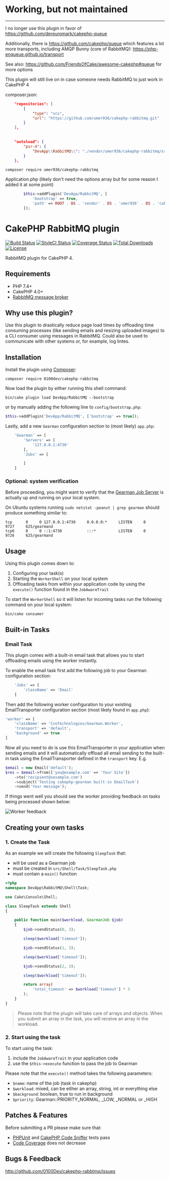 # Working, but not maintained
---

I no longer use this plugin in favor of https://github.com/dereuromark/cakephp-queue 

Additionally, there is https://github.com/cakephp/queue which features a lot more transports, including AMQP Bunny (core of RabbitMQ): https://php-enqueue.github.io/transport

See also: https://github.com/FriendsOfCake/awesome-cakephp#queue for more options

This plugin will still live on in case someone needs RabbitMQ to just work in CakePHP 4

composer.json:
```composer.json
    "repositories": [
        {
            "type": "vcs",
            "url": "https://github.com/umer936/cakephp-rabbitmq.git"
        }
    ],
    
    
    "autoload": {
        "psr-4": {
            "DevApp\\RabbitMQ\\": "./vendor/umer936/cakephp-rabbitmq/src/"
        }
    },
```
```
composer require umer936/cakephp-rabbitmq
```
Application.php (likely don't need the options array but for some reason I added it at some point)
```php
        $this->addPlugin('DevApp/RabbitMQ', [
            'bootstrap' => true,
            'path' => ROOT . DS . 'vendor' . DS . 'umer936' . DS . 'cakephp-rabbitmq' . DS,
        ]);
```



# CakePHP RabbitMQ plugin


[![Build Status](https://img.shields.io/travis/0100Dev/cakephp-rabbitmq/master.svg?style=flat-square)](https://travis-ci.org/0100Dev/cakephp-rabbitmq)
[![StyleCI Status](https://styleci.io/repos/43746752/shield)](https://styleci.io/repos/43746752)
[![Coverage Status](https://img.shields.io/codecov/c/github/0100Dev/cakephp-rabbitmq/master.svg?style=flat-square)](https://codecov.io/github/0100Dev/cakephp-rabbitmq)
[![Total Downloads](https://img.shields.io/packagist/dt/0100Dev/cakephp-rabbitmq.svg?style=flat-square)](https://packagist.org/packages/0100Dev/cakephp-rabbitmq)
[![License](https://img.shields.io/badge/license-MIT-blue.svg?style=flat-square)](LICENSE.txt)

RabbitMQ plugin for CakePHP 4.

## Requirements

- PHP 7.4+
- CakePHP 4.0+
- [RabbitMQ message broker](http://www.rabbitmq.com)

## Why use this plugin?

Use this plugin to drastically reduce page load times by offloading
time consuming processes (like sending emails and resizing uploaded images) to
a CLI consumer using messages in RabbitMQ. Could also be used to communicate with
other systems or, for example, log lintes.

## Installation

Install the plugin using [Composer](https://getcomposer.org):

```
composer require 0100dev/cakephp-rabbitmq
```

Now load the plugin by either running this shell command:

```
bin/cake plugin load DevApp/RabbitMQ --bootstrap
```

or by manually adding the following line to ``config/bootstrap.php``:

```php
$this->addPlugin('DevApp/RabbitMQ', ['bootstrap' => true]);
```

Lastly, add a new `Gearman` configuration section to (most likely) `app.php`:

```php
    'Gearman' => [
        'Servers' => [
            '127.0.0.1:4730'
        ],
        'Jobs' => [

        ]
    ]
```

### Optional: system verification

Before proceeding, you might want to verify that the
[Gearman Job Server](http://gearman.org//getting-started) is actually up
and running on your local system.

On Ubuntu systems running `sudo netstat -peanut | grep gearman` should
produce something similar to:

```
tcp      0     0 127.0.0.1:4730     0.0.0.0:*     LISTEN     0     9727     625/gearmand
tcp6     0     0 ::1:4730           :::*          LISTEN     0     9726     625/gearmand
```

## Usage

Using this plugin comes down to:

1. Configuring your task(s)
2. Starting the `WorkerShell` on your local system
3. Offloading tasks from within your application code by using the `execute()`
function found in the `JobAwareTrait`

To start the `WorkerShell` so it will listen for incoming tasks run the
following command on your local system:

```
bin/cake consumer
```

## Built-in Tasks

### Email Task

This plugin comes with a built-in email task that allows you to start
offloading emails using the worker instantly.

To enable the email task first add the following job to your Gearman
configuration section:

```php
    'Jobs' => [
        'className' => 'Email'
    ]
```

Then add the following worker configuration to your existing EmailTransporter
configuration section (most likely found in `app.php`):

```php
'worker' => [
    'className' => 'CvoTechnologies/Gearman.Worker',
    'transport' => 'default',
    'background' => true
]
```

Now all you need to do is use this EmailTransporter in your application
when sending emails and it will automatically offload all email sending to the
built-in task using the EmailTransporter defined in the `transport` key. E.g.

```php
$email = new Email('default');
$res = $email->from(['you@example.com' => 'Your Site'])
    ->to('recipient@sexample.com')
    ->subject('Testing cakephp-gearman built-in EmailTask')
    ->send('Your message');
```

If things went well you should see the worker providing feedback on tasks being
processed shown below:

![Worker feedback](/docs/screenshot-worker-email.png)

## Creating your own tasks

### 1. Create the Task

As an example we will create the following `SleepTask` that:

- will be used as a Gearman job
- must be created in `src/Shell/Task/SleepTask.php`
- must contain a `main()` function

```php
<?php
namespace DevApp\RabbitMQ\Shell\Task;

use Cake\Console\Shell;

class SleepTask extends Shell
{

    public function main($workload, GearmanJob $job)
    {
        $job->sendStatus(0, 3);

        sleep($workload['timeout']);

        $job->sendStatus(1, 3);

        sleep($workload['timeout']);

        $job->sendStatus(2, 3);

        sleep($workload['timeout']);

        return array(
            'total_timeout' => $workload['timeout'] * 3
        );
    }
}
```

> Please note that the plugin will take care of arrays and objects. When you
> submit an array in the task, you will receive an array in the workload.

### 2. Start using the task

To start using the task:

1. include the `JobAwareTrait` in your application code
2. use the `$this->execute` function to pass the job to Gearman

Please note that the `execute()` method takes the following parameters:

- `$name`: name of the job (task in cakephp)
- `$workload`: mixed, can be either an array, string, int or everything else
- `$background`: boolean, true to run in background
- `$priority`: Gearman::PRIORITY_NORMAL, _LOW, _NORMAL or _HIGH


## Patches & Features

Before submitting a PR please make sure that:

- [PHPUnit](http://book.cakephp.org/3.0/en/development/testing.html#running-tests)
and [CakePHP Code Sniffer](https://github.com/cakephp/cakephp-codesniffer) tests pass
- [Code Coverage](https://codecov.io/github/0100Dev/cakephp-rabbitmq) does not decrease

## Bugs & Feedback

http://github.com/0100Dev/cakephp-rabbtmq/issues
